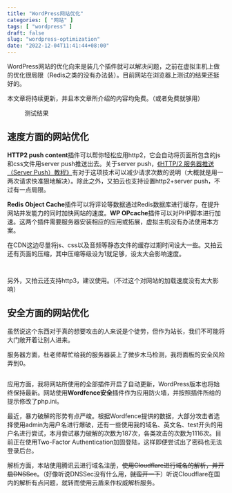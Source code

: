```yaml
---
title: "WordPress网站优化"
categories: [ "网站" ]
tags: [ "wordpress" ]
draft: false
slug: "wordpress-optimization"
date: "2022-12-04T11:41:44+08:00"
---
```


<!-- wp:paragraph -->
<p>WordPress网站的优化向来是装几个插件就可以解决问题，之前在虚拟主机上做的优化很局限（Redis之类的没有办法装）。目前网站在浏览器上测试的结果还挺好的。</p>
<!-- /wp:paragraph -->

<!-- wp:paragraph -->
<p>本文章将持续更新，并且本文章所介绍的内容均免费。（或者免费就够用）</p>
<!-- /wp:paragraph -->

<!-- wp:image {"id":144,"sizeSlug":"full","linkDestination":"none"} -->
<figure class="wp-block-image size-full"><img src="https://www.xiaozonglin.cn/wp-content/uploads/2022/12/image.png" alt="" class="wp-image-144"/><figcaption class="wp-element-caption">测试结果</figcaption></figure>
<!-- /wp:image -->

<!-- wp:heading -->
<h2>速度方面的网站优化</h2>
<!-- /wp:heading -->

<!-- wp:paragraph -->
<p><strong>HTTP2 push content</strong>插件可以帮你轻松应用http2，它会自动将页面所包含的js和css文件用server push推送出去。关于server push，<a rel="noreferrer noopener" href="https://www.ruanyifeng.com/blog/2018/03/http2_server_push.html" data-type="URL" data-id="https://www.ruanyifeng.com/blog/2018/03/http2_server_push.html" target="_blank">《HTTP/2 服务器推送（Server Push）教程》</a>有对于这项技术可以减少请求次数的说明（大概就是用一两次请求快准狠地解决）。除此之外，又拍云也支持设置http2+server push，不过有一点局限。</p>
<!-- /wp:paragraph -->

<!-- wp:paragraph -->
<p><strong>Redis Object Cache</strong>插件可以将评论等数据通过Redis数据库进行缓存，在提升网站并发能力的同时加快网站的速度。<strong>WP OPcache</strong>插件可以对PHP脚本进行加速。这两个插件需要服务器安装相应的应用或拓展，虚拟主机没有办法使用本方案。</p>
<!-- /wp:paragraph -->

<!-- wp:paragraph -->
<p>在CDN这边尽量将js、css以及音频等静态文件的缓存过期时间设大一些。又拍云还有页面的压缩，其中压缩等级设为1就足够，设太大会影响速度。</p>
<!-- /wp:paragraph -->

<!-- wp:image {"id":145,"sizeSlug":"large","linkDestination":"none"} -->
<figure class="wp-block-image size-large"><img src="https://www.xiaozonglin.cn/wp-content/uploads/2022/12/image-1-1024x373.png" alt="" class="wp-image-145"/></figure>
<!-- /wp:image -->

<!-- wp:image {"id":146,"sizeSlug":"full","linkDestination":"none"} -->
<figure class="wp-block-image size-full"><img src="https://www.xiaozonglin.cn/wp-content/uploads/2022/12/image-2.png" alt="" class="wp-image-146"/></figure>
<!-- /wp:image -->

<!-- wp:paragraph -->
<p>另外，又拍云还支持http3，建议使用。（不过这个对网站的加载速度没有太大影响）</p>
<!-- /wp:paragraph -->

<!-- wp:heading -->
<h2>安全方面的网站优化</h2>
<!-- /wp:heading -->

<!-- wp:paragraph -->
<p>虽然说这个东西对于真的想要攻击的人来说是个徒劳，但作为站长，我们不可能将大门敞开着让别人进来。</p>
<!-- /wp:paragraph -->

<!-- wp:paragraph -->
<p>服务器方面，杜老师帮忙给我的服务器装上了微步木马检测，我将面板的安全风险弄到0。</p>
<!-- /wp:paragraph -->

<!-- wp:image {"id":147,"sizeSlug":"full","linkDestination":"none"} -->
<figure class="wp-block-image size-full"><img src="https://www.xiaozonglin.cn/wp-content/uploads/2022/12/image-3.png" alt="" class="wp-image-147"/></figure>
<!-- /wp:image -->

<!-- wp:paragraph -->
<p>应用方面，我将网站所使用的全部插件开启了自动更新，WordPress版本也将始终保持最新。网站使用<strong>Wordfence安全</strong>插件作为应用防火墙，并按照插件所给的提示修改了php.ini。</p>
<!-- /wp:paragraph -->

<!-- wp:paragraph -->
<p>最近，暴力破解的形势有点严峻。根据Wordfence提供的数据，大部分攻击者选择使用admin为用户名进行爆破，还有一些使用我的域名、英文名、test开头的用户名进行尝试，本月尝试暴力破解的次数为187次，各类攻击的次数为1116次。目前正在使用Two-Factor Authentication加固登陆，这样即便尝试出了密码也无法登录后台。</p>
<!-- /wp:paragraph -->

<!-- wp:paragraph -->
<p>解析方面，本站使用腾讯云进行域名注册，<s>使用Cloudflare进行域名的解析，并开启DNSSec</s>。（好像听说DNSSec没有什么用，<s>就蛮开一下</s>）听说Cloudflare在国内的解析有点问题，就转而使用云盾来作权威解析服务。</p>
<!-- /wp:paragraph -->